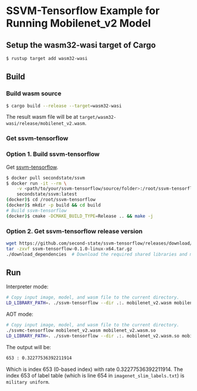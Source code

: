 # SSVM-Tensorflow Example for Running Mobilenet_v2 Model

## Setup the wasm32-wasi target of Cargo

```bash
$ rustup target add wasm32-wasi
```

## Build

### Build wasm source

```bash
$ cargo build --release --target=wasm32-wasi
```

The result wasm file will be at `target/wasm32-wasi/release/mobilenet_v2.wasm`.

### Get ssvm-tensorflow

### Option 1. Build ssvm-tensorflow

Get [ssvm-tensorflow](https://github.com/second-state/ssvm-tensorflow).

```bash
$ docker pull secondstate/ssvm
$ docker run -it --rm \
    -v <path/to/your/ssvm-tensorflow/source/folder>:/root/ssvm-tensorflow \
    secondstate/ssvm:latest
(docker)$ cd /root/ssvm-tensorflow
(docker)$ mkdir -p build && cd build
# Build ssvm-tensorflow
(docker)$ cmake -DCMAKE_BUILD_TYPE=Release .. && make -j
```

### Option 2. Get ssvm-tensorflow release version

```bash
wget https://github.com/second-state/ssvm-tensorflow/releases/download/0.1.0/ssvm-tensorflow-0.1.0-linux-x64.tar.gz
tar -zxvf ssvm-tensorflow-0.1.0-linux-x64.tar.gz
./download_dependencies  # Download the required shared libraries and make symbolic links.
```

## Run

Interpreter mode:

```bash
# Copy input image, model, and wasm file to the current directory.
LD_LIBRARY_PATH=. ./ssvm-tensorflow --dir .:. mobilenet_v2.wasm mobilenet_v2_1.4_224_frozen.pb grace_hopper.jpg
```

AOT mode:

```bash
# Copy input image, model, and wasm file to the current directory.
./ssvmc-tensorflow mobilenet_v2.wasm mobilenet_v2.wasm.so
LD_LIBRARY_PATH=. ./ssvm-tensorflow --dir .:. mobilenet_v2.wasm.so mobilenet_v2_1.4_224_frozen.pb grace_hopper.jpg
```

The output will be:
```bash
653 : 0.32277536392211914
```

Which is index 653 (0-based index) with rate 0.32277536392211914.
The index 653 of label table (which is line 654 in `imagenet_slim_labels.txt`) is `military uniform`.
